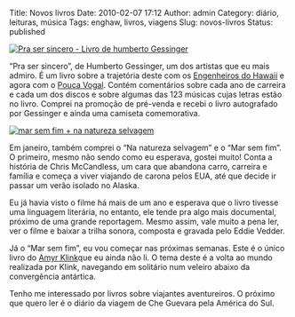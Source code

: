 Title: Novos livros
Date: 2010-02-07 17:12
Author: admin
Category: diário, leituras, música
Tags: enghaw, livros, viagens
Slug: novos-livros
Status: published

[![](http://images.wille.blog.br/kdk_0392.jpg "Pra ser sincero - Livro de humberto Gessinger")](http://images.wille.blog.br/kdk_0392.jpg)

“Pra ser sincero”, de Humberto Gessinger, um dos artistas que eu mais
admiro. É um livro sobre a trajetória deste com os [Engenheiros do
Hawaii](http://www.engenheirosdohawaii.com.br) e agora com o [Pouca
Vogal](http://www.poucavogal.com.br). Contém comentários sobre cada ano
de carreira e cada um dos discos e sobre algumas das 123 músicas cujas
letras estão no livro. Comprei na promoção de pré-venda e recebi o livro
autografado por Gessinger e ainda uma camiseta comemorativa.

[![](http://images.wille.blog.br/kdk_0373.jpg "mar sem fim + na natureza selvagem")](http://images.wille.blog.br/kdk_0373.jpg)

Em janeiro, também comprei o “Na natureza selvagem” e o “Mar sem fim”. O
primeiro, mesmo não sendo como eu esperava, gostei muito! Conta a
história de Chris McCandless, um cara que abandona carro, carreira e
família e começa a viver viajando de carona pelos EUA, até que decide ir
passar um verão isolado no Alaska.

Eu já havia visto o filme há mais de um ano e esperava que o livro
tivesse uma linguagem literária, no entanto, ele tende pra algo mais
documental, próximo de uma grande reportagem. Mesmo assim, vale muito a
pena ler, ver o filme e baixar a trilha sonora, composta e gravada pelo
Eddie Vedder.

Já o “Mar sem fim”, eu vou começar nas próximas semanas. Este é o único
livro do [Amyr Klink](http://amyrklink.com.br/)que eu ainda não li. O
tema deste é a volta ao mundo realizada por Klink, navegando em
solitário num veleiro abaixo da convergência antártica.

Tenho me interessado por livros sobre viajantes aventureiros. O próximo
que quero ler é o diário da viagem de Che Guevara pela América do Sul.
